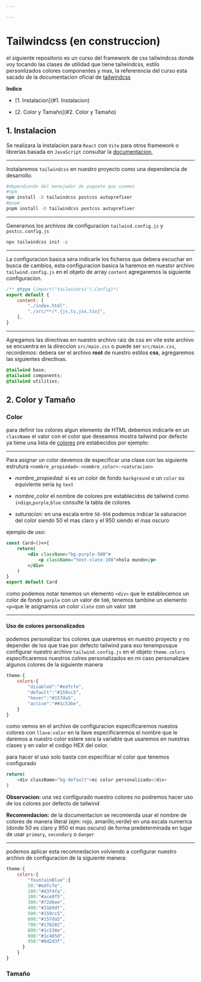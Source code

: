 ```yaml
---

---
```


# Tailwindcss (en construccion)

el siguiente repositorio es un curso  del framework de css tailwindcss donde voy tocando las clases de utilidad que tiene tailwindcss, estilo personlizados colores componentes y mas, la refererencia del curso esta sacado de la documentacion oficial de [tailwindcss](https://tailwindcss.com/docs/guides/vite)

**Indice**

* [1. Instalacion](#1. Instalacion)

* [2. Color y Tamaño](#2. Color y Tamaño)

## 1. Instalacion

Se realizara la instalacion para `React` con `Vite` para otros framework o librerias basada en `JavaScript` consultar la [documentacion](https://tailwindcss.com/docs/installation), 

----

Instalaremos `tailwindcss` en nuestro proyecto como una dependencia de desarrollo.

```bash
#dependiendo del manejador de paquete que usemos
#npm
npm install -D tailwindcss postcss autoprefixer
#pnpm
pnpm install -D tailwindcss postcss autoprefixer
```

----

Generamos los archivos de configuracion `tailwind.config.js` y `postcc.config.js` 

```bash
npx tailwindcss init -p
```

---

La configuracion basica sera indicarle los ficheros que debera escuchar en busca de cambios, esta configuracion basica la haremos en nuestor archivo `tailwind.config.js` en el objeto de array `content` agregaremos la siguiente configuracion.

```js
/** @type {import("tailwindcss"),Config}*/
export default {
    content: [
        "./index.html".
        "./src/**/*.{js,ts,jsx,tsx}",
    ],    
}

```

---

Agregamos las directivas en nuestro archivo raiz de css en vite este archivo se encuentra en la direccion `src/main.css` o puede ser `src/main.css`, *recordemos:* debera ser el archivo **root** de nuestro estilos **css**, agregaremos las siguientes directivas.

```css
@tailwind base;
@tailwind components;
@tailwind utilities;
```

## 2. Color y Tamaño

### Color

para definir los colores algun elemento de HTML debemos indicarle en un `className` el valor con el color que deseamos mostra tailwind por defecto ya tiene una lista de [colores](https://tailwindcss.com/docs/customizing-colors) pre estabecidos por ejemplo:

---

Para asignar un color devemos de especificar una clase con las siguiente estrutura `<nombre_propiedad>-<nombre_color>-<saturacion>`

- *nombre_propiedad:* si es un color de fondo `background` o un `color` su equivlente seria `bg` `text`

- *nombre_color* el nombre de colores pre establecidos de tailwind como `indigo`,`purple`,`blue` consulte la tabla de colores

- *saturacion:* en una escala entre `50-950` podemos indicar la saturacion del color siendo 50 el mas claro y el 950 siendo el mas oscuro 

ejemplo de uso:

```jsx
const Card=()=>{
    return(
        <div className="bg-purple-500">
            <p className="text-slate-100">hola mundo</p>
        </div>
    )
}
export default Card
```

como podemos notar tenemos un elemento `<div>` que le establecemos un color de fondo `purple` con un valor de `500`, tenemos tambine un elemento `<p>`que le asignamos un color `slate` con un valor `100`

---

#### Uso de colores personalizados

podemos personalizar los colores que usaremos en nuestro proyecto y no depender de los que trae por defecto tailwind para eso tenemposque configurar nuestro archivo `tailwind.config.js` en el objeto `theme.colors` especificaremos nuestros colres personalizados en mi caso personalizare algunos colores de la siguiente manera

```js
theme:{
    colors:{
        "disabled":"#edfcfe",
        "default":"#159cc5",
        "hover":"#157da5",
        "active":"##1c536e",       
    }
}
```

como vemos en el archivo de configuracion especificaremos nuestos colores con `llave:valor` en la llave especificaremos el nombre que le daremos a nuestro color estere sera la variable que usaremos en nuestras clases y en valor el codigo HEX del color.

para hacer el uso solo basta con especificar el color que tenemos configurado

```js
return(
    <div className="bg-default">mi color personalizado</div>
)
```

**Observacion:** una vez configurado nuestro colores no podremos hacer uso de los colores por defecto de tailwind

**Recomendacion:** de la documentacion se recomienda usar el nombre de colores de manera literal (ejm: rojo, amarillo,verde) en una escala numerica (donde 50 es claro y 950 el mas oscuro) de forma predeterminada en lugar de usar `primary`, `secondary` o `danger` 

---

podemos aplicar esta recomnedacion volviendo a configurar nuestro archivo de configuracion de la siguiente manera:

```js
theme:{
    colors:{
        "fountainBlue":{
        50:"#edfcfe",
        100:"#d3f4fa",
        200:"#ace8f5",
        300:"#72d6ee",
        400:"#31b9df",
        500:"#159cc5",
        600:"#157da5",
        700:"#176282",
        800:"#1c536e",
        900:"#1c465d",
        950:"#0d2d3f",
      }
    }
}
```

### Tamaño
